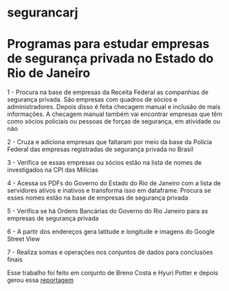 # segurancarj

# Programas para estudar empresas de segurança privada no Estado do Rio de Janeiro

1 - Procura na base de empresas da Receita Federal as companhias de segurança privada. São empresas com quadros de sócios e administradores. Depois disso é feita checagem manual e inclusão de mais informações. A checagem manual também vai encontrar empresas que têm como sócios policiais ou pessoas de forças de segurança, em atividade ou não

2 - Cruza e adiciona empresas que faltaram por meio da base da Polícia Federal das empresas registradas de segurança privada no Brasil

3 - Verifica se essas empresas ou sócios estão na lista de nomes de investigados na CPI das Milícias

4 - Acessa os PDFs do Governo do Estado do Rio de Janeiro com a lista de servidores ativos e inativos e transforma isso em dataframe. Procura se esses nomes estão na base de empresas de segurança privada

5 - Verifica se há Ordens Bancárias do Governo do Rio Janeiro para as empresas de segurança privada 

6 - A partir dos endereços gera latitude e longitude e imagens do Google Street View

7 - Realiza somas e operações nos conjuntos de dados para conclusões finais

Esse trabalho foi feito em conjunto de Breno Costa e Hyuri Potter e depois gerou essa [reportagem](https://theintercept.com/brasil/)
